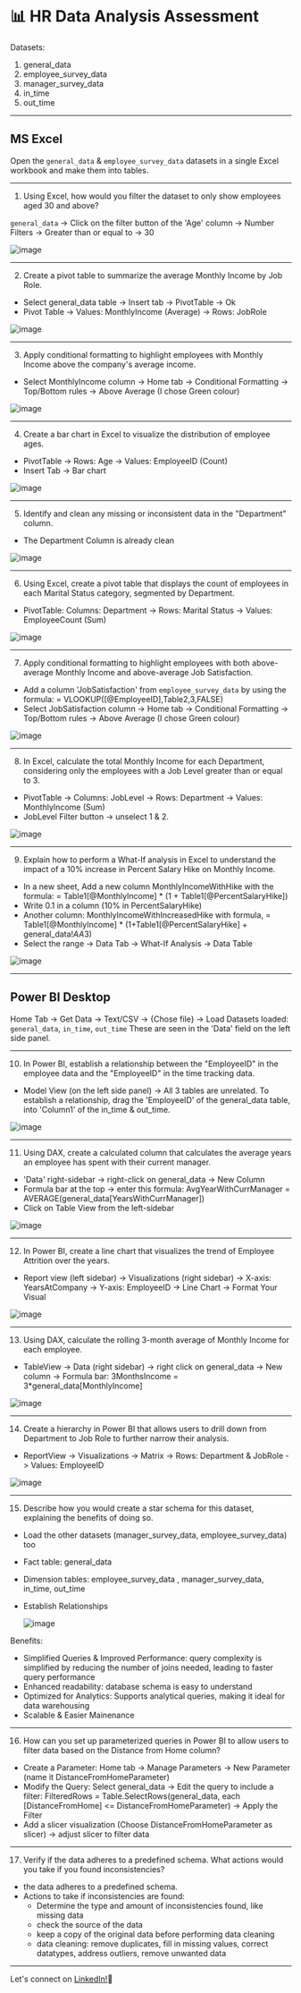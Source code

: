 # 📊 HR Data Analysis Assessment

Datasets:
1. general_data
2. employee_survey_data
3. manager_survey_data
4. in_time
5. out_time

***
## MS Excel
Open the `general_data` & `employee_survey_data` datasets in a single Excel workbook and make them into tables.

***

1. Using Excel, how would you filter the dataset to only show employees aged 30 and above?

`general_data` -> Click on the filter button of the 'Age' column -> Number Filters -> Greater than or equal to -> 30

![image](https://github.com/khushi-sabarad/psyliq_data_analyst_internship/assets/71957748/047da60b-dfbd-4d08-bf26-bbea6caabb1b)

***

2. Create a pivot table to summarize the average Monthly Income by Job Role.

- Select general_data table -> Insert tab -> PivotTable -> Ok
- Pivot Table -> Values: MonthlyIncome (Average) -> Rows: JobRole

![image](https://github.com/khushi-sabarad/psyliq_data_analyst_internship/assets/71957748/6e1b2baf-a778-4a31-ad91-fc2fc06230b5)

***

3. Apply conditional formatting to highlight employees with Monthly Income above the company's average income.

- Select MonthlyIncome column -> Home tab -> Conditional Formatting -> Top/Bottom rules -> Above Average (I chose Green colour)

![image](https://github.com/khushi-sabarad/psyliq_data_analyst_internship/assets/71957748/9667ab14-c804-45be-b548-c07171ab76b1)

***

4. Create a bar chart in Excel to visualize the distribution of employee ages.

- PivotTable -> Rows: Age -> Values: EmployeeID (Count)
- Insert Tab -> Bar chart
  
![image](https://github.com/khushi-sabarad/psyliq_data_analyst_internship/assets/71957748/8807d35e-0462-49d6-a550-6d22b42278f9)

***

5. Identify and clean any missing or inconsistent data in the "Department" column.

- The Department Column is already clean

![image](https://github.com/khushi-sabarad/psyliq_data_analyst_internship/assets/71957748/6f00b6d3-52ab-4d22-a05a-62248db712a3)

***

6. Using Excel, create a pivot table that displays the count of employees in each Marital Status category, segmented by Department.

- PivotTable: Columns: Department -> Rows: Marital Status -> Values: EmployeeCount (Sum)
  
![image](https://github.com/khushi-sabarad/psyliq_data_analyst_internship/assets/71957748/d686e2ba-76d7-44af-a99a-1e313aa766ab)

***

7. Apply conditional formatting to highlight employees with both above-average Monthly Income and above-average Job Satisfaction.

- Add a column 'JobSatisfaction' from `employee_survey_data` by using the formula:
  = VLOOKUP([@EmployeeID],Table2,3,FALSE)
- Select JobSatisfaction column -> Home tab -> Conditional Formatting -> Top/Bottom rules -> Above Average (I chose Green colour)

![image](https://github.com/khushi-sabarad/psyliq_data_analyst_internship/assets/71957748/9a9cacb1-3a56-4ce0-b89b-0ee1ecc46bcc)

***

8. In Excel, calculate the total Monthly Income for each Department, considering only the employees with a Job Level greater than or equal to 3.

- PivotTable -> Columns: JobLevel -> Rows: Department -> Values: MonthlyIncome (Sum)
- JobLevel Filter button -> unselect 1 & 2.
  
![image](https://github.com/khushi-sabarad/psyliq_data_analyst_internship/assets/71957748/ebfc5b15-950a-448c-9447-3a7e75c840ee)

***
9. Explain how to perform a What-If analysis in Excel to understand the impact of a 10% increase in Percent Salary Hike on Monthly Income.

- In a new sheet, Add a new column MonthlyIncomeWithHike with the formula: = Table1[@MonthlyIncome] * (1 + Table1[@PercentSalaryHike])
- Write 0.1 in a column (10% in PercentSalaryHike)
- Another column: MonthlyIncomeWithIncreasedHike with formula,
= Table1[@MonthlyIncome] * (1+Table1[@PercentSalaryHike] + general_data!$AA$3)
- Select the range -> Data Tab -> What-If Analysis -> Data Table

![image](https://github.com/khushi-sabarad/psyliq_data_analyst_internship/assets/71957748/55f65978-3ed5-45f4-ac09-3ac54523b0eb)

***

## Power BI Desktop

Home Tab -> Get Data -> Text/CSV -> {Chose file} -> Load 
Datasets loaded: `general_data`, `in_time`, `out_time`
These are seen in the 'Data' field on the left side panel.

***

10. In Power BI, establish a relationship between the "EmployeeID" in the employee data and the "EmployeeID" in the time tracking data.

- Model View (on the left side panel) -> All 3 tables are unrelated. To establish a relationship, drag the 'EmployeeID' of the general_data table, into 'Column1' of the in_time & out_time.

![image](https://github.com/khushi-sabarad/psyliq_data_analyst_internship/assets/71957748/7913d70d-b827-4a52-a2b5-99a02acebf4a)

***

11. Using DAX, create a calculated column that calculates the average years an employee has spent with their current manager.

- 'Data' right-sidebar -> right-click on general_data -> New Column
- Formula bar at the top -> enter this formula:
  AvgYearWithCurrManager = AVERAGE(general_data[YearsWithCurrManager])
- Click on Table View from the left-sidebar
  
![image](https://github.com/khushi-sabarad/psyliq_data_analyst_internship/assets/71957748/dce69b7b-27aa-4524-9a24-5c8efd447d79)

***

12. In Power BI, create a line chart that visualizes the trend of Employee Attrition over the years.

- Report view (left sidebar) -> Visualizations (right sidebar) -> X-axis: YearsAtCompany -> Y-axis: EmployeeID -> Line Chart -> Format Your Visual

![image](https://github.com/khushi-sabarad/psyliq_data_analyst_internship/assets/71957748/3ac4cd9a-c409-4ae9-900c-de5929c5b72a)

***

13. Using DAX, calculate the rolling 3-month average of Monthly Income for each employee.

- TableView -> Data (right sidebar) -> right click on general_data -> New column -> Formula bar: 3MonthsIncome = 3*general_data[MonthlyIncome]

![image](https://github.com/khushi-sabarad/psyliq_data_analyst_internship/assets/71957748/9569b2cc-b710-4044-8efa-ef12af08f0c0)

***

14. Create a hierarchy in Power BI that allows users to drill down from Department to Job Role to further narrow their analysis.

- ReportView -> Visualizations -> Matrix -> Rows: Department & JobRole -> Values: EmployeeID
  
![image](https://github.com/khushi-sabarad/psyliq_data_analyst_internship/assets/71957748/8c07e7e6-0e1f-4fc4-9349-0430ad854371)

***
15. Describe how you would create a star schema for this dataset, explaining the benefits of doing so.

- Load the other datasets (manager_survey_data, employee_survey_data) too 
- Fact table: general_data
- Dimension tables: employee_survey_data , manager_survey_data, in_time, out_time
- Establish Relationships
  
  ![image](https://github.com/khushi-sabarad/psyliq_data_analyst_internship/assets/71957748/48d6a759-6b10-43d9-b96e-1861063498d1)

Benefits:
- Simplified Queries & Improved Performance: query complexity is simplified by reducing the number of joins needed, leading to faster query performance
- Enhanced readability: database schema is easy to understand
- Optimized for Analytics: Supports analytical queries, making it ideal for data warehousing
- Scalable & Easier Mainenance
  
***
16. How can you set up parameterized queries in Power BI to allow users to filter data based on the Distance from Home column?

- Create a Parameter:
 Home tab -> Manage Parameters -> New Parameter (name it DistanceFromHomeParameter)
- Modify the Query:
  Select general_data -> Edit the query to include a filter: 
     FilteredRows = Table.SelectRows(general_data, each [DistanceFromHome] <= DistanceFromHomeParameter) -> Apply the Filter
- Add a slicer visualization (Choose DistanceFromHomeParameter as slicer) -> adjust slicer to filter data

***

17. Verify if the data adheres to a predefined schema. What actions would you take if you found inconsistencies?

- the data adheres to a predefined schema.
- Actions to take if inconsistencies are found:
   - Determine the type and amount of inconsistencies found, like missing data
  - check the source of the data
  - keep a copy of the original data before performing data cleaning
  - data cleaning: remove duplicates, fill in missing values, correct datatypes, address outliers, remove unwanted data
    
   
***
Let's connect on [LinkedIn!](https://www.linkedin.com/in/khushi-sabarad/)🤝
